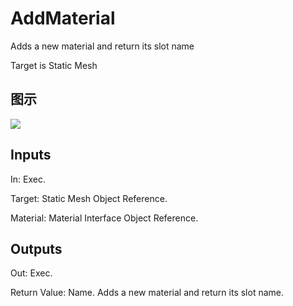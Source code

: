 # AddMaterial

Adds a new material and return its slot name

Target is Static Mesh

## 图示

![]($-20221218-21025924.png)

## Inputs

In: Exec.

Target: Static Mesh Object Reference.

Material: Material Interface Object Reference.  

## Outputs

Out: Exec.

Return Value: Name. Adds a new material and return its slot name.

